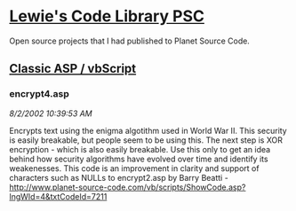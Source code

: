 # [Lewie's Code Library PSC](../../README.md)

Open source projects that I had published to Planet Source Code.

## [Classic ASP / vbScript](../README.md)

### encrypt4.asp

*8/2/2002 10:39:53 AM*

Encrypts text using the enigma algotithm used in World War II. This security is easily breakable, but people seem to be using this. The next step is XOR encryption - which is also easily breakable. Use this only to get an idea behind how security algorithms have evolved over time and identify its weakenesses. This code is an improvement in clarity and support of characters such as NULLs to encrypt2.asp by Barry Beatti - http://www.planet-source-code.com/vb/scripts/ShowCode.asp?lngWId=4&txtCodeId=7211


